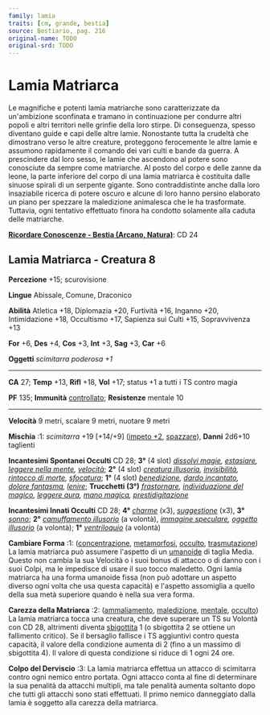 ```yaml
---
family: lamia
traits: [cm, grande, bestia]
source: Bestiario, pag. 216
original-name: TODO
original-srd: TODO
---
```


# Lamia Matriarca

Le magnifiche e potenti lamia matriarche sono caratterizzate da un'ambizione
sconfinata e tramano in continuazione per condurre altri popoli e altri
territori nelle grinfie della loro stirpe. Di conseguenza, spesso diventano
guide e capi delle altre lamie. Nonostante tutta la crudeltà che dimostrano
verso le altre creature, proteggono ferocemente le altre lamie e assumono
rapidamente il comando dei vari culti e bande da guerra. A prescindere dal loro
sesso, le lamie che ascendono al potere sono conosciute da sempre come
matriarche. Al posto del corpo e delle zanne da leone, la parte inferiore del
corpo di una lamia matriarca è costituita dalle sinuose spirali di un serpente
gigante. Sono contraddistinte anche dalla loro insaziabile ricerca di potere
oscuro e alcune di loro hanno persino elaborato un piano per spezzare la
maledizione animalesca che le ha trasformate. Tuttavia, ogni tentativo
effettuato finora ha condotto solamente alla caduta delle matriarche.

**[Ricordare Conoscenze - Bestia (Arcano, Natura)](/azioni/abilita/ricordare-conoscenze)**:
CD 24

## Lamia Matriarca - Creatura 8

**Percezione** +15; scurovisione

**Lingue** Abissale, Comune, Draconico

**Abilità** Atletica +18, Diplomazia +20, Furtività +16, Inganno +20,
Intimidazione +18, Occultismo +17, Sapienza sui Culti +15, Sopravvivenza +13

**For** +6, **Des** +4, **Cos** +3, **Int** +3, **Sag** +3, **Car** +6

**Oggetti** _scimitarra poderosa +1_

---

**CA** 27; **Temp** +13, **Rifl** +18, **Vol** +17; status +1 a tutti i TS
contro magia

**PF** 135; **Immunità** [controllato](/condizioni/controllato); **Resistenze**
mentale 10

---

**Velocità** 9 metri, scalare 9 metri, nuotare 9 metri

**Mischia** :1: _scimitarra_ +19 \[+14/+9] ([impeto +2](/tratti/impeto),
[spazzare](/tratti/spazzare)), **Danni** 2d6+10 taglienti

**Incantesimi Spontanei Occulti** CD 28; **3°** (4 slot)
_[dissolvi magie](/incantesimi/dissolvi-magie),
[estasiare](/incantesimi/estasiare),
[leggere nella mente](/incantesimi/leggere-nella-mente),
[velocità](/incantesimi/velocita)_; **2°** (4 slot)
_[creatura illusoria](/incantesimi/creatura-illusoria),
[invisibilità](/incantesimi/invisibilita),
[rintocco di morte](/incantesimi/rintocco-di-morte),
[sfocatura](/incantesimi/sfocatura)_; **1°** (4 slot)
_[benedizione](/incantesimi/benedizione),
[dardo incantato](/incantesimi/dardo-incantato),
[dolore fantasma](/incantesimi/dolore-fantasma), [lenire](/incantesimi/lenire)_;
**Trucchetti (3°)** _[frastornare](/incantesimi/frastornare),
[individuazione del magico](/incantesimi/individuazione-del-magico),
[leggere aura](/incantesimi/leggere-aura),
[mano magica](/incantesimi/mano-magica),
[prestidigitazione](/incantesimi/prestidigitazione)_

**Incantesimi Innati Occulti** CD 28; **4°** _[charme](/incantesimi/charme)_
(x3), _[suggestione](/incantesimi/suggestione)_ (x3), **3°**
_[sonno](/incantesimi/sonno)_; **2°**
_[camuffamento illusorio](/incantesimi/camuffamento-illusorio)_ (a volontà),
_[immagine speculare](/incantesimi/immagine-speculare),
[oggetto illusorio](/incantesimi/oggetto-illusorio)_ (a volontà); **1°**
_[ventriloquio](/incantesimi/ventriloquio)_ (a volontà)

**Cambiare Forma** :1: ([concentrazione](/tratti/concentrazione),
[metamorfosi](/tratti/metamorfosi), [occulto](/tratti/occulto),
[trasmutazione](/tratti/trasmutazione)) La lamia matriarca può assumere
l'aspetto di un [umanoide](/tratti/umanoide) di taglia Media. Questo non cambia
la sua Velocità o i suoi bonus di attacco o di danno con i suoi Colpi, ma le
impedisce di usare il suo tocco maledetto. Ogni lamia matriarca ha una forma
umanoide fissa (non può adottare un aspetto diverso ogni volta che usa questa
capacità) e l'aspetto assomiglia a quello della sua metà superiore quando è
nella sua vera forma.

**Carezza della Matriarca** :2: ([ammaliamento](/tratti/ammaliamento),
[maledizione](/tratti/maledizione), [mentale](/tratti/mentale),
[occulto](/tratti/occulto)) La lamia matriarca tocca una creatura, che deve
superare un TS su Volontà con CD 28, altrimenti diventa
[sbigottita](/condizioni/sbigottito) 1 (o sbigottita 2 se ottiene un fallimento
critico). Se il bersaglio fallisce i TS aggiuntivi contro questa capacità, il
valore della condizione aumenta di 2 (fino a un massimo di sbigottita 4). Il
valore di questa condizione si riduce di 1 ogni 24 ore.

**Colpo del Derviscio** :3: La lamia matriarca effettua un attacco di scimitarra
contro ogni nemico entro portata. Ogni attacco conta al fine di determinare la
sua penalità da attacchi multipli, ma tale penalità aumenta soltanto dopo che
tutti gli attacchi sono stati effettuati. Il primo nemico danneggiato dalla
lamia è soggetto alla carezza della matriarca.
